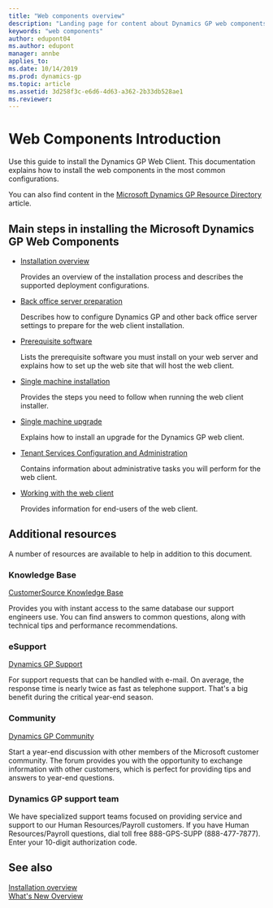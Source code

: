 ```yaml
---
title: "Web components overview"
description: "Landing page for content about Dynamics GP web components."
keywords: "web components"
author: edupont04
ms.author: edupont
manager: annbe
applies_to: 
ms.date: 10/14/2019
ms.prod: dynamics-gp
ms.topic: article
ms.assetid: 3d258f3c-e6d6-4d63-a362-2b33db528ae1
ms.reviewer: 
---
```


# Web Components Introduction

Use this guide to install the Dynamics GP Web Client. This documentation explains how to install the web components in the most common configurations.

You can also find content in the [Microsoft Dynamics GP Resource Directory](../resources.md) article.

## Main steps in installing the Microsoft Dynamics GP Web Components

- [Installation overview](installation-overview.md)

    Provides an overview of the installation process and describes the supported deployment configurations.  

- [Back office server preparation](back-office-server-preparation.md)

    Describes how to configure Dynamics GP and other back office server settings to prepare for the web client installation.  

- [Prerequisite software](prerequisite-software.md)

    Lists the prerequisite software you must install on your web server and explains how to set up the web site that will host the web client.  

- [Single machine installation](single-machine-installation.md)

    Provides the steps you need to follow when running the web client installer.  

- [Single machine upgrade](single-machine-upgrade.md)

    Explains how to install an upgrade for the Dynamics GP web client.  

- [Tenant Services Configuration and Administration](tenant-services-config-admin.md)

    Contains information about administrative tasks you will perform for the web client.  

- [Working with the web client](working-with-the-web-client.md)

    Provides information for end-users of the web client.  

## Additional resources

A number of resources are available to help in addition to this document.

### Knowledge Base

[CustomerSource Knowledge Base](https://mbs.microsoft.com/customersource/northamerica/search/Pages/resultskb.aspx)

Provides you with instant access to the same database our support engineers use. You can find answers to common questions, along with technical tips and performance recommendations.

### eSupport

[Dynamics GP Support](https://mbs.microsoft.com/customersource/northamerica/GP/support)

For support requests that can be handled with e-mail. On average, the response time is nearly twice as fast as telephone support. That's a big benefit during the critical year-end season.

### Community

[Dynamics GP Community](https://community.dynamics.com/gp)

Start a year-end discussion with other members of the Microsoft customer community. The forum provides you with the opportunity to exchange information with other customers, which is perfect for providing tips and answers to year-end questions.

### Dynamics GP support team

We have specialized support teams focused on providing service and support to our Human Resources/Payroll customers. If you have Human Resources/Payroll questions, dial toll free 888-GPS-SUPP (888-477-7877). Enter your 10-digit authorization code.

## See also

[Installation overview](installation-overview.md)  
[What's New Overview](../whats-new/introduction.md)  
